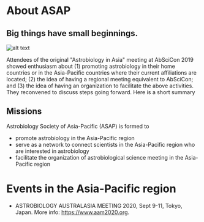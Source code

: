 # About ASAP

## Big things have small beginnings.

![alt text](https://higherlogicdownload.s3.amazonaws.com/AGU/734326d9-60a8-44e1-a26a-4592aff90992/UploadedImages/AbsiCon/AbSciCon_Space_Needle_Firs_Stars_Logo_322x275.jpg)

Attendees of the original "Astrobiology in Asia" meeting at AbSciCon 2019 showed enthusiasm about (1) promoting astrobiology in their home countries or in the Asia-Pacific countries where their current affiliations are located; (2) the idea of having a regional meeting equivalent to AbSciCon; and (3) the idea of having an organization to facilitate the above activities. They reconvened to discuss steps going forward. Here is a short summary <a href="/pdfs/AbSciCon_AsiaPacific_20190628_v2.pdf"></a>

## Missions

Astrobiology Society of Asia-Pacific (ASAP) is formed to
* promote astrobiology in the Asia-Pacific region
* serve as a network to connect scientists in the Asia-Pacific region who are interested in astrobiology
* facilitate the organization of astrobiological science meeting in the Asia-Pacific region

# Events in the Asia-Pacific region
* ASTROBIOLOGY AUSTRALASIA MEETING 2020, Sept 9-11, Tokyo, Japan. More info: https://www.aam2020.org.

